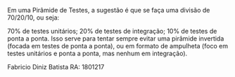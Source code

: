 Em uma Pirâmide de Testes, a sugestão é que se faça uma divisão de 70/20/10, ou seja:

70% de testes unitários;
20% de testes de integração;
10% de testes de ponta a ponta.
Isso serve para tentar sempre evitar uma pirâmide invertida (focada em testes de ponta a ponta),
ou em formato de ampulheta (foco em testes unitários e ponta a ponta, mas nenhum em integração).

Fabricio Diniz Batista RA: 1801217
